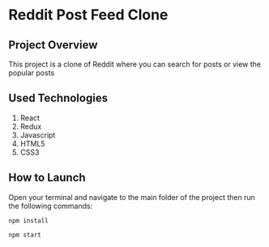 # Reddit Post Feed Clone
## Project Overview

This project is a clone of Reddit where you can search for posts or view the popular posts

## Used Technologies
1. React
2. Redux
3. Javascript
4. HTML5
5. CSS3

## How to Launch  
Open your terminal and navigate to the main folder of the project then run the following commands:

``` npm install ```


``` npm start   ```
